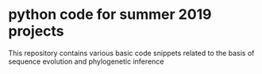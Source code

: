 # python code for summer 2019 projects 

This repository contains various basic code snippets related to the basis of sequence evolution 
and phylogenetic inference
